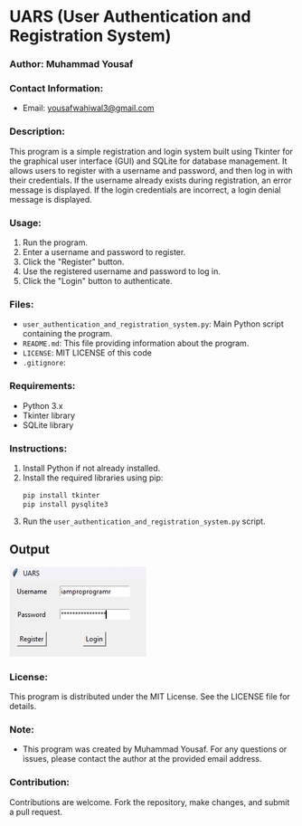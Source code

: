 # UARS (User Authentication and Registration System)

### Author: Muhammad Yousaf

### Contact Information:
- Email: yousafwahiwal3@gmail.com

### Description:
This program is a simple registration and login system built using Tkinter for the graphical user interface (GUI) and SQLite for database management. It allows users to register with a username and password, and then log in with their credentials. If the username already exists during registration, an error message is displayed. If the login credentials are incorrect, a login denial message is displayed.

### Usage:
1. Run the program.
2. Enter a username and password to register.
3. Click the "Register" button.
4. Use the registered username and password to log in.
5. Click the "Login" button to authenticate.

### Files:
- `user_authentication_and_registration_system.py`: Main Python script containing the program.
- `README.md`: This file providing information about the program.
- `LICENSE`: MIT LICENSE of this code
- `.gitignore`:
### Requirements:
- Python 3.x
- Tkinter library
- SQLite library

### Instructions:
1. Install Python if not already installed.
2. Install the required libraries using pip:
   ```
   pip install tkinter
   pip install pysqlite3
   ```
3. Run the `user_authentication_and_registration_system.py` script.
## Output

![iamproprogramr](OutPut.png)


### License:
This program is distributed under the MIT License. See the LICENSE file for details.

### Note:
- This program was created by Muhammad Yousaf. For any questions or issues, please contact the author at the provided email address.

### Contribution:
Contributions are welcome. Fork the repository, make changes, and submit a pull request.

